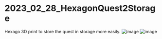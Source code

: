# 2023_02_28_HexagonQuest2Storage
Hexago 3D print to store the quest in storage more easily.
![image](https://user-images.githubusercontent.com/106495897/221997211-f3c2c4bb-9925-48da-99c0-df45932b21d5.png)
![image](https://user-images.githubusercontent.com/106495897/221997276-359cea6d-584c-468f-aaed-1d964e0caa7c.png)
